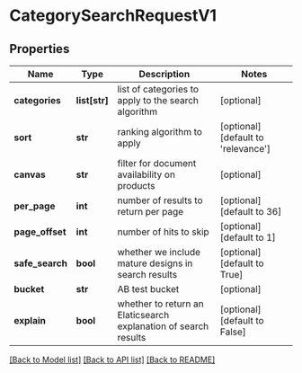 # CategorySearchRequestV1

## Properties
Name | Type | Description | Notes
------------ | ------------- | ------------- | -------------
**categories** | **list[str]** | list of categories to apply to the search algorithm | [optional] 
**sort** | **str** | ranking algorithm to apply | [optional] [default to 'relevance']
**canvas** | **str** | filter for document availability on products | [optional] 
**per_page** | **int** | number of results to return per page | [optional] [default to 36]
**page_offset** | **int** | number of hits to skip | [optional] [default to 1]
**safe_search** | **bool** | whether we include mature designs in search results | [optional] [default to True]
**bucket** | **str** | AB test bucket | [optional] 
**explain** | **bool** | whether to return an Elaticsearch explanation of search results | [optional] [default to False]

[[Back to Model list]](../README.md#documentation-for-models) [[Back to API list]](../README.md#documentation-for-api-endpoints) [[Back to README]](../README.md)


